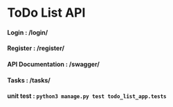 # ToDo List API

#### Login : /login/
#### Register : /register/
#### API Documentation : /swagger/
#### Tasks : /tasks/
#### unit test : `python3 manage.py test todo_list_app.tests`